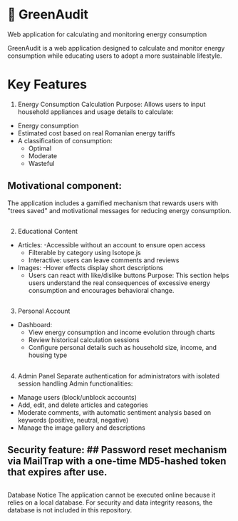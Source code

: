 # 🌱 GreenAudit
Web application for calculating and monitoring energy consumption

GreenAudit is a web application designed to calculate and monitor energy consumption while educating users to adopt a more sustainable lifestyle.
# Key Features
1. Energy Consumption Calculation
Purpose: Allows users to input household appliances and usage details to calculate:
- Energy consumption
- Estimated cost based on real Romanian energy tariffs
- A classification of consumption:
  - Optimal
  - Moderate
  - Wasteful
## Motivational component: ##
The application includes a gamified mechanism that rewards users with "trees saved" and motivational messages for reducing energy consumption.
##
2. Educational Content
- Articles:
  -Accessible without an account to ensure open access
  - Filterable by category using Isotope.js
  - Interactive: users can leave comments and reviews
- Images:
  -Hover effects display short descriptions
  - Users can react with like/dislike buttons
Purpose: This section helps users understand the real consequences of excessive energy consumption and encourages behavioral change.
##
3. Personal Account
- Dashboard:
  - View energy consumption and income evolution through charts
  - Review historical calculation sessions
  - Configure personal details such as household size, income, and housing type
##
4. Admin Panel
Separate authentication for administrators with isolated session handling
Admin functionalities:
- Manage users (block/unblock accounts)
- Add, edit, and delete articles and categories
- Moderate comments, with automatic sentiment analysis based on keywords (positive, neutral, negative)
- Manage the image gallery and descriptions
## Security feature: ## Password reset mechanism via MailTrap with a one-time MD5-hashed token that expires after use.

##
Database Notice
The application cannot be executed online because it relies on a local database. For security and data integrity reasons, the database is not included in this repository.
